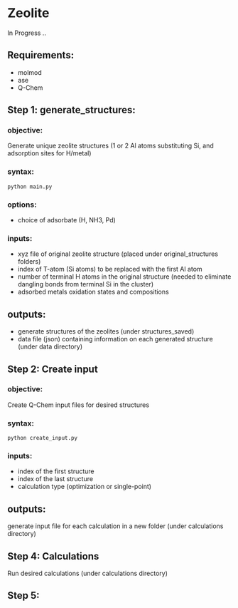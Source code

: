 # Zeolite

In Progress ..

## Requirements:
  - molmod
  - ase 
  - Q-Chem

## Step 1: generate_structures: 

### objective: 
Generate unique zeolite structures (1 or 2 Al atoms substituting Si, and adsorption sites for H/metal)
### syntax:
`python main.py`
### options:
- choice of adsorbate (H, NH3, Pd)
### inputs:
- xyz file of original zeolite structure (placed under original_structures folders)
- index of T-atom (Si atoms) to be replaced with the first Al atom
- number of terminal H atoms in the original structure (needed to eliminate dangling bonds from terminal Si in the cluster)
- adsorbed metals oxidation states and compositions

## outputs:
- generate structures of the zeolites (under structures_saved)
- data file (json) containing information on each generated structure (under data directory)

## Step 2: Create input
### objective: 
Create Q-Chem input files for desired structures
### syntax:
`python create_input.py`
### inputs:
- index of the first structure
- index of the last structure
- calculation type (optimization or single-point)
## outputs:
generate input file for each calculation in a new folder (under calculations directory)

## Step 4: Calculations
Run desired calculations (under calculations directory)

## Step 5: 

